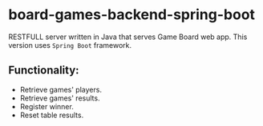 # board-games-backend-spring-boot

RESTFULL server written in Java that serves Game Board web app.
This version uses `Spring Boot` framework.

## Functionality:

- Retrieve games' players.
- Retrieve games' results.
- Register winner.
- Reset table results.
